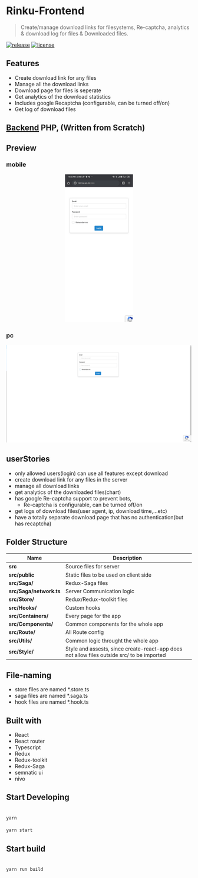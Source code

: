 # Rinku-Frontend

> Create/manage download links for filesystems, Re-captcha, analytics & download log for files & Downloaded files.

[![release][badge]][release link] [![license][license-badge]][license file]

[license-badge]: https://img.shields.io/github/license/aghontpi/Rinku-Frontend?style=flat-square
[license file]: https://github.com/aghontpi/Rinku-Frontend/blob/master/LICENSE
[badge]: https://img.shields.io/github/v/release/aghontpi/Rinku-Frontend?include_prereleases&style=flat-square
[release link]: https://github.com/aghontpi/Rinku-Frontend/releases

## Features

- Create download link for any files
- Manage all the download links
- Download page for files is seperate
- Get analytics of the download statistics
- Includes google Recaptcha (configurable, can be turned off/on)
- Get log of download files

## [Backend](https://github.com/aghontpi/Rinku-Backend/) PHP, (Written from Scratch)

## Preview

### mobile

<p align="center">
  <img src="demo-mobile.gif" height="400">
</p>

### pc

<p align="center">
  <img src="demo.gif">
</p>

## userStories

- only allowed users(login) can use all features except download
- create download link for any files in the server
- manage all download links
- get analytics of the downloaded files(chart)
- has google Re-captcha support to prevent bots,
  - Re-captcha is configurable, can be turned off/on
- get logs of download files(user agent, ip, download time,...etc)
- have a totally separate download page that has no authentication(but has recaptcha)

## Folder Structure

| Name                    | Description                                                                                |
| ----------------------- | ------------------------------------------------------------------------------------------ |
| **src**                 | Source files for server                                                                    |
| **src/public**          | Static files to be used on client side                                                     |
| **src/Saga/**           | Redux-Saga files                                                                           |
| **src/Saga/network.ts** | Server Communication logic                                                                 |
| **src/Store/**          | Redux/Redux-toolkit files                                                                  |
| **src/Hooks/**          | Custom hooks                                                                               |
| **src/Containers/**     | Every page for the app                                                                     |
| **src/Components/**     | Common components for the whole app                                                        |
| **src/Route/**          | All Route config                                                                           |
| **src/Utils/**          | Common logic throught the whole app                                                        |
| **src/Style/**          | Style and assests, since create-react-app does not allow files outside src/ to be imported |

## File-naming

- store files are named \*.store.ts
- saga files are named \*.saga.ts
- hook files are named \*.hook.ts

## Built with

- React
- React router
- Typescript
- Redux
- Redux-toolkit
- Redux-Saga
- semnatic ui
- nivo

## Start Developing

```bash

yarn

yarn start

```

## Start build

```bash

yarn run build

```
